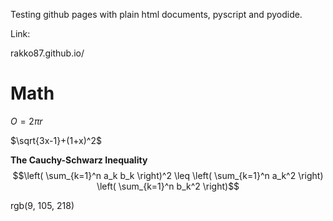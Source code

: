 Testing github pages with plain html documents, pyscript and pyodide.

Link:

rakko87.github.io/


Math
====

$O = 2 \pi r$

$\sqrt{3x-1}+(1+x)^2$

**The Cauchy-Schwarz Inequality**\
$$\left( \sum_{k=1}^n a_k b_k \right)^2 \leq \left( \sum_{k=1}^n a_k^2 \right) \left( \sum_{k=1}^n b_k^2 \right)$$

rgb(9, 105, 218)
